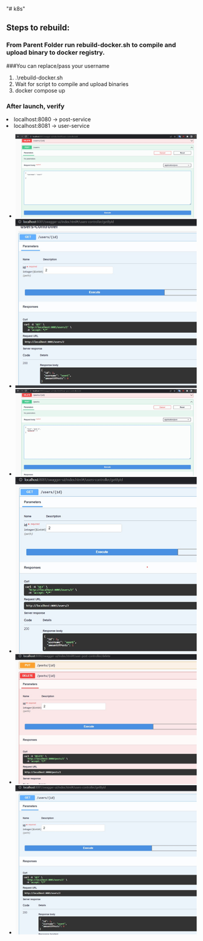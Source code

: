 "# k8s" 
## Steps to rebuild: 
### From Parent Folder run rebuild-docker.sh to compile and upload binary to docker registry.
###You can replace/pass your username
<ol>
<li> .\rebuild-docker.sh </li>
<li> Wait for script to compile and upload binaries </li>
<li> docker compose up </li>
</ol>


### After launch, verify 
<li> localhost:8080 -> post-service </li>
<li> localhost:8081 -> user-service </li>

<ul>
<li> <img src="https://github.com/vivek807/k8s/blob/main/Docs/1.jpg?raw=true"/>
<li> <img src="https://github.com/vivek807/k8s/blob/main/Docs/2.jpg?raw=true"/>
<li> <img src="https://github.com/vivek807/k8s/blob/main/Docs/3.jpg?raw=true"/>
<li> <img src="https://github.com/vivek807/k8s/blob/main/Docs/4.jpg?raw=true"/>
<li> <img src="https://github.com/vivek807/k8s/blob/main/Docs/5.jpg?raw=true"/>
<li> <img src="https://github.com/vivek807/k8s/blob/main/Docs/6.jpg?raw=true"/>
</ul>
